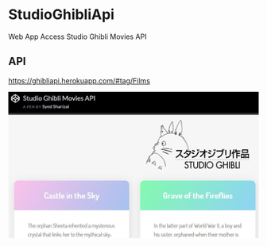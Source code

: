 # StudioGhibliApi
Web App Access Studio Ghibli Movies API

## API 
https://ghibliapi.herokuapp.com/#tag/Films

![Screen shot](https://github.com/ssharizal/StudioGhibliApi/blob/master/studioGhibli.jpg)

